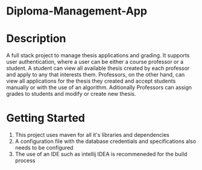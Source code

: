 # Diploma-Management-App


# Description

A full stack project to manage thesis applications and grading. It supports user authentication, where a user can be either a course professor or a student. A student can view all available thesis created by each professor and apply to any that interests them. 
 Professors, on the other hand, can view all applications for the thesis they created and accept students manually or with the use of an algorithm. Aditionally Professors can assign grades to students and modify or create new thesis.

# Getting Started

1. This project uses maven for all it's libraries and dependencies
2. A configuration file with the database credentials and specifications also needs to be configured
3. The use of an IDE such as intellij IDEA is recommeneded for the build process
